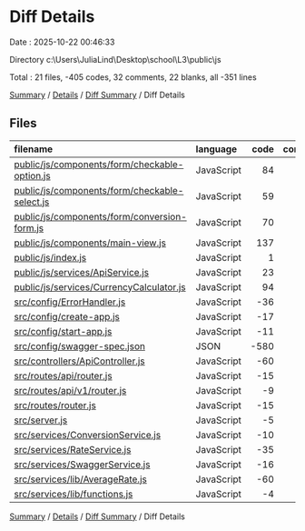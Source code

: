 # Diff Details

Date : 2025-10-22 00:46:33

Directory c:\\Users\\JuliaLind\\Desktop\\school\\L3\\public\\js

Total : 21 files,  -405 codes, 32 comments, 22 blanks, all -351 lines

[Summary](results.md) / [Details](details.md) / [Diff Summary](diff.md) / Diff Details

## Files
| filename | language | code | comment | blank | total |
| :--- | :--- | ---: | ---: | ---: | ---: |
| [public/js/components/form/checkable-option.js](/public/js/components/form/checkable-option.js) | JavaScript | 84 | 58 | 19 | 161 |
| [public/js/components/form/checkable-select.js](/public/js/components/form/checkable-select.js) | JavaScript | 59 | 47 | 15 | 121 |
| [public/js/components/form/conversion-form.js](/public/js/components/form/conversion-form.js) | JavaScript | 70 | 35 | 19 | 124 |
| [public/js/components/main-view.js](/public/js/components/main-view.js) | JavaScript | 137 | 61 | 27 | 225 |
| [public/js/index.js](/public/js/index.js) | JavaScript | 1 | 0 | 1 | 2 |
| [public/js/services/ApiService.js](/public/js/services/ApiService.js) | JavaScript | 23 | 28 | 10 | 61 |
| [public/js/services/CurrencyCalculator.js](/public/js/services/CurrencyCalculator.js) | JavaScript | 94 | 104 | 30 | 228 |
| [src/config/ErrorHandler.js](/src/config/ErrorHandler.js) | JavaScript | -36 | -48 | -8 | -92 |
| [src/config/create-app.js](/src/config/create-app.js) | JavaScript | -17 | -14 | -8 | -39 |
| [src/config/start-app.js](/src/config/start-app.js) | JavaScript | -11 | -6 | -4 | -21 |
| [src/config/swagger-spec.json](/src/config/swagger-spec.json) | JSON | -580 | 0 | 0 | -580 |
| [src/controllers/ApiController.js](/src/controllers/ApiController.js) | JavaScript | -60 | -57 | -17 | -134 |
| [src/routes/api/router.js](/src/routes/api/router.js) | JavaScript | -15 | -6 | -6 | -27 |
| [src/routes/api/v1/router.js](/src/routes/api/v1/router.js) | JavaScript | -9 | -6 | -7 | -22 |
| [src/routes/router.js](/src/routes/router.js) | JavaScript | -15 | -6 | -8 | -29 |
| [src/server.js](/src/server.js) | JavaScript | -5 | -6 | -2 | -13 |
| [src/services/ConversionService.js](/src/services/ConversionService.js) | JavaScript | -10 | -13 | -4 | -27 |
| [src/services/RateService.js](/src/services/RateService.js) | JavaScript | -35 | -45 | -12 | -92 |
| [src/services/SwaggerService.js](/src/services/SwaggerService.js) | JavaScript | -16 | -13 | -6 | -35 |
| [src/services/lib/AverageRate.js](/src/services/lib/AverageRate.js) | JavaScript | -60 | -74 | -16 | -150 |
| [src/services/lib/functions.js](/src/services/lib/functions.js) | JavaScript | -4 | -7 | -1 | -12 |

[Summary](results.md) / [Details](details.md) / [Diff Summary](diff.md) / Diff Details